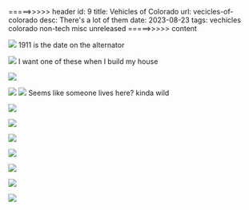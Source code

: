 =====>>>>> header
id: 9
title: Vehicles of Colorado
url: vecicles-of-colorado
desc: There's a lot of them
date: 2023-08-23
tags: vechicles colorado non-tech misc unreleased
=====>>>>> content


![](/vehicles/minecart.jpg)
1911 is the date on the alternator


![](/vehicles/crane.jpg)
I want one of these when I build my house


![](/vehicles/airplane_tug.jpg)


![](/vehicles/bus1.jpg)
![](/vehicles/bus2.jpg)
Seems like someone lives here? kinda wild


![](/vehicles/corgie.jpg)


![](/vehicles/old_car.jpg)


![](/vehicles/airport_lift.jpg)


![](/vehicles/ski_lift.jpg)


![](/vehicles/plane1.jpg)


![](/vehicles/airport_luxury.jpg)


![](/vehicles/tug.jpg)
